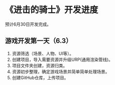 # 《进击的骑士》开发进度

预计6月30日开发完成。

## 游戏开发第一天（6.3）

1. 资源筛选（场景、人物、UI等）。
2. 创建项目，导入需要资源并升级URP(通用渲染管线)。
3. 项目文件夹创建，资源归类。
4. 资源初步整理，确定游戏场景并简单简单处理场景。
5. 创建GitHub仓库，上传项目。

